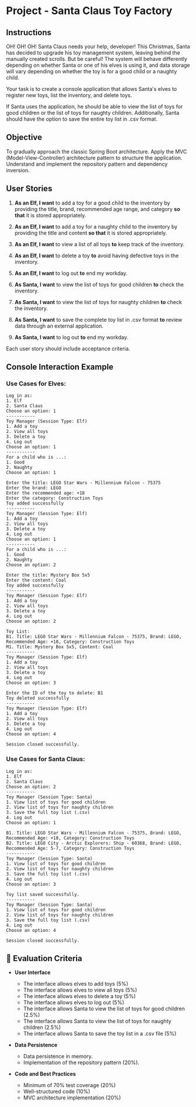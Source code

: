 # Project - Santa Claus Toy Factory

## Instructions
OH! OH! OH! Santa Claus needs your help, developer! This Christmas, Santa has decided to upgrade his toy management system, leaving behind the manually created scrolls. But be careful! The system will behave differently depending on whether Santa or one of his elves is using it, and data storage will vary depending on whether the toy is for a good child or a naughty child.

Your task is to create a console application that allows Santa's elves to register new toys, list the inventory, and delete toys.

If Santa uses the application, he should be able to view the list of toys for good children or the list of toys for naughty children. Additionally, Santa should have the option to save the entire toy list in .csv format.

## Objective
To gradually approach the classic Spring Boot architecture. Apply the MVC (Model-View-Controller) architecture pattern to structure the application. Understand and implement the repository pattern and dependency inversion.

## User Stories
1. **As an Elf, I want** to add a toy for a good child to the inventory by providing the title, brand, recommended age range, and category **so that** it is stored appropriately.

2. **As an Elf, I want** to add a toy for a naughty child to the inventory by providing the title and content **so that** it is stored appropriately.

3. **As an Elf, I want** to view a list of all toys **to** keep track of the inventory.

4. **As an Elf, I want** to delete a toy **to** avoid having defective toys in the inventory.

5. **As an Elf, I want** to log out **to** end my workday.

6. **As Santa, I want** to view the list of toys for good children **to** check the inventory.

7. **As Santa, I want** to view the list of toys for naughty children **to** check the inventory.

8. **As Santa, I want** to save the complete toy list in .csv format **to** review data through an external application.

9. **As Santa, I want** to log out **to** end my workday.

Each user story should include acceptance criteria.

## Console Interaction Example

### Use Cases for Elves:
    Log in as:
    1. Elf
    2. Santa Claus
    Choose an option: 1
    -----------
    Toy Manager (Session Type: Elf)
    1. Add a toy
    2. View all toys
    3. Delete a toy
    4. Log out
    Choose an option: 1
    -----------
    For a child who is ...:
    1. Good
    2. Naughty
    Choose an option: 1

    Enter the title: LEGO Star Wars - Millennium Falcon - 75375
    Enter the brand: LEGO
    Enter the recommended age: +18
    Enter the category: Construction Toys
    Toy added successfully
    -----------
    Toy Manager (Session Type: Elf)
    1. Add a toy
    2. View all toys
    3. Delete a toy
    4. Log out
    Choose an option: 1
    -----------
    For a child who is ...:
    1. Good
    2. Naughty
    Choose an option: 2

    Enter the title: Mystery Box 5x5
    Enter the content: Coal
    Toy added successfully
    -----------
    Toy Manager (Session Type: Elf)
    1. Add a toy
    2. View all toys
    3. Delete a toy
    4. Log out
    Choose an option: 2

    Toy List:
    B1. Title: LEGO Star Wars - Millennium Falcon - 75375, Brand: LEGO, Recommended Age: +18, Category: Construction Toys
    M1. Title: Mystery Box 5x5, Content: Coal
    -----------
    Toy Manager (Session Type: Elf)
    1. Add a toy
    2. View all toys
    3. Delete a toy
    4. Log out
    Choose an option: 3

    Enter the ID of the toy to delete: B1
    Toy deleted successfully
    -----------
    Toy Manager (Session Type: Elf)
    1. Add a toy
    2. View all toys
    3. Delete a toy
    4. Log out
    Choose an option: 4

    Session closed successfully.

### Use Cases for Santa Claus:
    Log in as:
    1. Elf
    2. Santa Claus
    Choose an option: 2
    -----------
    Toy Manager (Session Type: Santa)
    1. View list of toys for good children
    2. View list of toys for naughty children
    3. Save the full toy list (.csv)
    4. Log out
    Choose an option: 1

    B1. Title: LEGO Star Wars - Millennium Falcon - 75375, Brand: LEGO, Recommended Age: +18, Category: Construction Toys
    B2. Title: LEGO City - Arctic Explorers: Ship - 60368, Brand: LEGO, Recommended Age: 5-7, Category: Construction Toys
    -----------
    Toy Manager (Session Type: Santa)
    1. View list of toys for good children
    2. View list of toys for naughty children
    3. Save the full toy list (.csv)
    4. Log out
    Choose an option: 3

    Toy list saved successfully.
    -----------
    Toy Manager (Session Type: Santa)
    1. View list of toys for good children
    2. View list of toys for naughty children
    3. Save the full toy list (.csv)
    4. Log out
    Choose an option: 4

    Session closed successfully.

## 🏁 Evaluation Criteria
- **User Interface**
  - The interface allows elves to add toys (5%)
  - The interface allows elves to view all toys (5%)
  - The interface allows elves to delete a toy (5%)
  - The interface allows elves to log out (5%)
  - The interface allows Santa to view the list of toys for good children (2.5%)
  - The interface allows Santa to view the list of toys for naughty children (2.5%)
  - The interface allows Santa to save the toy list in a .csv file (5%)

- **Data Persistence**
  - Data persistence in memory.
  - Implementation of the repository pattern (20%).

- **Code and Best Practices**
  - Minimum of 70% test coverage (20%)
  - Well-structured code (10%)
  - MVC architecture implementation (20%)
